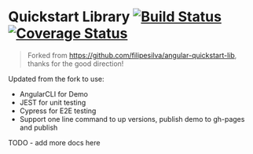 # Quickstart Library [![Build Status](https://travis-ci.org/jgodi/angular-quickstart-lib.svg?branch=master)](https://travis-ci.org/jgodi/angular-quickstart-lib) [![Coverage Status](https://coveralls.io/repos/github/jgodi/angular-quickstart-lib/badge.svg?branch=master)](https://coveralls.io/github/jgodi/angular-quickstart-lib?branch=master)

> Forked from https://github.com/filipesilva/angular-quickstart-lib, thanks for the good direction!

Updated from the fork to use:

* AngularCLI for Demo
* JEST for unit testing
* Cypress for E2E testing
* Support one line command to up versions, publish demo to gh-pages and publish

TODO - add more docs here
